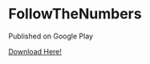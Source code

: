 # FollowTheNumbers
Published on Google Play

<a href="https://play.google.com/store/apps/details?id=com.HundredMsGameS.followTheNumbers"> Download Here!<a/>
